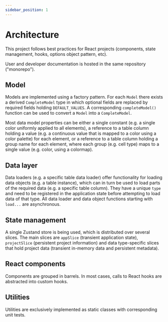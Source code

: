 ```yaml
---
sidebar_position: 1
---
```


# Architecture

This project follows best practices for React projects (components, state management, hooks, options object pattern, etc).

User and developer documentation is hosted in the same repository ("monorepo").

## Model

Models are implemented using a factory pattern. For each `Model` there exists a derived `CompleteModel` type in which optional fields are replaced by required fields holding `DEFAULT_VALUES`. A corresponding `completeModel()` function can be used to convert a `Model` into a `CompleteModel`.

Most data model properties can be either a single constant (e.g. a single color uniformly applied to all elements), a reference to a table column holding a value (e.g. a continuous value that is mapped to a color using a color palette) for each element, or a reference to a table column holding a group name for each element, where each group (e.g. cell type) maps to a single value (e.g. color, using a colormap).

## Data layer

Data loaders (e.g. a specific table data loader) offer functionality for loading data objects (e.g. a table instance), which can in turn be used to load parts of the required data (e.g. a specific table column). They have a unique `type` and need to be registered in the application state before attempting to load data of that type. All data loader and data object functions starting with `load...` are asynchronous.

## State management

A single Zustand store is being used, which is distributed over several slices. The main slices are `appSlice` (transient application state), `projectSlice` (persistent project information) and data type-specific slices that hold project data (transient in-memory data and persistent metadata).

## React components

Components are grouped in barrels. In most cases, calls to React hooks are abstracted into custom hooks.

## Utilities

Utilities are exclusively implemented as static classes with corresponding unit tests.
